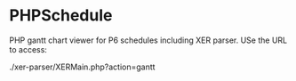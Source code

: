 # PHPSchedule
PHP gantt chart viewer for P6 schedules including XER parser.  USe the URL to access:

./xer-parser/XERMain.php?action=gantt
